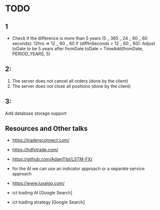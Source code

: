 # TODO

## 1

- Check if the difference is more than 5 years (5 _ 365 _ 24 _ 60 _ 60 seconds):
  12hrs => 12 _ 60 _ 60
  if (diffInSeconds > 12 _ 60 _ 60):
  Adjust toDate to be 5 years after fromDate
  toDate = TimeAdd(fromDate, PERIOD_YEARS, 5)

## 2:

1. The server does not cancel all orders (done by the client)
2. The server does not close all positions (done by the client)

## 3:

Add database storage support

## Resources and Other talks

- https://tradersconnect.com/
- https://hdfxtrade.com/
- https://github.com/AdamTibi/LSTM-FX/

- for the AI we can use an indicator approach or a separate service approach
- https://www.luxalgo.com/
- ict trading AI [Google Search]
- ict trading strategy [Google Search]
